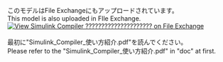 このモデルはFile Exchangeにもアップロードされています。<br>
This model is also uploaded in FIle Exchange.
[![View Simulink Compiler ????????????????????? on File Exchange](https://www.mathworks.com/matlabcentral/images/matlab-file-exchange.svg)](https://jp.mathworks.com/matlabcentral/fileexchange/76233-simulink-compiler)
<br>
<br>
最初に"Simulink_Compiler_使い方紹介.pdf"を読んでください。<br>
Please refer to the "Simulink_Compiler_使い方紹介.pdf" in "doc" at first.
